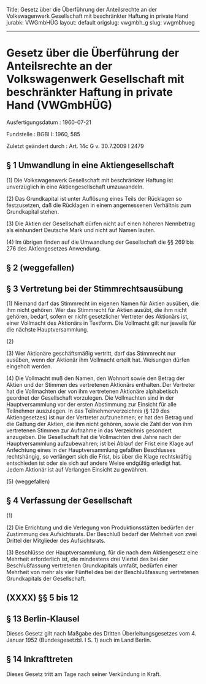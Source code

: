 Title: Gesetz über die Überführung der Anteilsrechte an der Volkswagenwerk Gesellschaft
  mit beschränkter Haftung in private Hand
jurabk: VWGmbHÜG
layout: default
origslug: vwgmbh_g
slug: vwgmbhueg

---

# Gesetz über die Überführung der Anteilsrechte an der Volkswagenwerk Gesellschaft mit beschränkter Haftung in private Hand (VWGmbHÜG)

Ausfertigungsdatum
:   1960-07-21

Fundstelle
:   BGBl I: 1960, 585

Zuletzt geändert durch
:   Art. 14c G v. 30.7.2009 I 2479


## § 1 Umwandlung in eine Aktiengesellschaft

(1) Die Volkswagenwerk Gesellschaft mit beschränkter Haftung ist
unverzüglich in eine Aktiengesellschaft umzuwandeln.

(2) Das Grundkapital ist unter Auflösung eines Teils der Rücklagen so
festzusetzen, daß die Rücklagen in einem angemessenen Verhältnis zum
Grundkapital stehen.

(3) Die Aktien der Gesellschaft dürfen nicht auf einen höheren
Nennbetrag als einhundert Deutsche Mark und nicht auf Namen lauten.

(4) Im übrigen finden auf die Umwandlung der Gesellschaft die §§ 269
bis 276 des Aktiengesetzes Anwendung.


## § 2 (weggefallen)


## § 3 Vertretung bei der Stimmrechtsausübung

(1) Niemand darf das Stimmrecht im eigenen Namen für Aktien ausüben,
die ihm nicht gehören. Wer das Stimmrecht für Aktien ausübt, die ihm
nicht gehören, bedarf, sofern er nicht gesetzlicher Vertreter des
Aktionärs ist, einer Vollmacht des Aktionärs in Textform. Die
Vollmacht gilt nur jeweils für die nächste Hauptversammlung.

(2)

(3) Wer Aktionäre geschäftsmäßig vertritt, darf das Stimmrecht nur
ausüben, wenn der Aktionär ihm Vollmacht erteilt hat. Weisungen dürfen
eingeholt werden.

(4) Die Vollmacht muß den Namen, den Wohnort sowie den Betrag der
Aktien und der Stimmen des vertretenen Aktionärs enthalten. Der
Vertreter hat die Vollmachten der von ihm vertretenen Aktionäre
alphabetisch geordnet der Gesellschaft vorzulegen. Die Vollmachten
sind in der Hauptversammlung vor der ersten Abstimmung zur Einsicht
für alle Teilnehmer auszulegen. In das Teilnehmerverzeichnis (§ 129
des Aktiengesetzes) ist nur der Vertreter aufzunehmen; er hat den
Betrag und die Gattung der Aktien, die ihm nicht gehören, sowie die
Zahl der von ihm vertretenen Stimmen zur Aufnahme in das Verzeichnis
gesondert anzugeben. Die Gesellschaft hat die Vollmachten drei Jahre
nach der Hauptversammlung aufzubewahren; ist bei Ablauf der Frist eine
Klage auf Anfechtung eines in der Hauptversammlung gefaßten
Beschlusses rechtshängig, so verlängert sich die Frist, bis über die
Klage rechtskräftig entschieden ist oder sie sich auf andere Weise
endgültig erledigt hat. Jedem Aktionär ist auf Verlangen Einsicht zu
gewähren.

(5) (weggefallen)


## § 4 Verfassung der Gesellschaft

(1)

(2) Die Errichtung und die Verlegung von Produktionsstätten bedürfen
der Zustimmung des Aufsichtsrats. Der Beschluß bedarf der Mehrheit von
zwei Drittel der Mitglieder des Aufsichtsrats.

(3) Beschlüsse der Hauptversammlung, für die nach dem Aktiengesetz
eine Mehrheit erforderlich ist, die mindestens drei Viertel des bei
der Beschlußfassung vertretenen Grundkapitals umfaßt, bedürfen einer
Mehrheit von mehr als vier Fünftel des bei der Beschlußfassung
vertretenen Grundkapitals der Gesellschaft.


## (XXXX) §§ 5 bis 12



## § 13 Berlin-Klausel

Dieses Gesetz gilt nach Maßgabe des Dritten Überleitungsgesetzes vom
4\. Januar 1952 (Bundesgesetzbl. I S. 1) auch im Land Berlin.


## § 14 Inkrafttreten

Dieses Gesetz tritt am Tage nach seiner Verkündung in Kraft.

